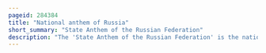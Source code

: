 ```yaml
---
pageid: 284384
title: "National anthem of Russia"
short_summary: "State Anthem of the Russian Federation"
description: "The 'State Anthem of the Russian Federation' is the national anthem of Russia. It uses the same Melody as the soviet State Anthem composed by Alexander Alexandrov and new Lyrics by sergey Mikhalkov who collaborated with gabriel el-registan on the original Anthem. From 1944 this earliest Version replaced the Internationale as a new more russian-centric soviet Anthem. The same Melody was used but without Lyrics after 1956. A second Version of the Lyrics was written by Mikhalkov in 1970 and adopted in 1977 with less Emphasis on World War Ii and more on the Victory of Communism and without mentioning by Name Joseph Stalin."
---
```

